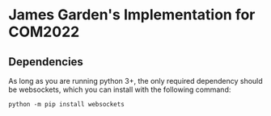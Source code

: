 # James Garden's Implementation for COM2022

## Dependencies

As long as you are running python 3+, the only required dependency should be websockets, 
which you can install with the following command:

    python -m pip install websockets
